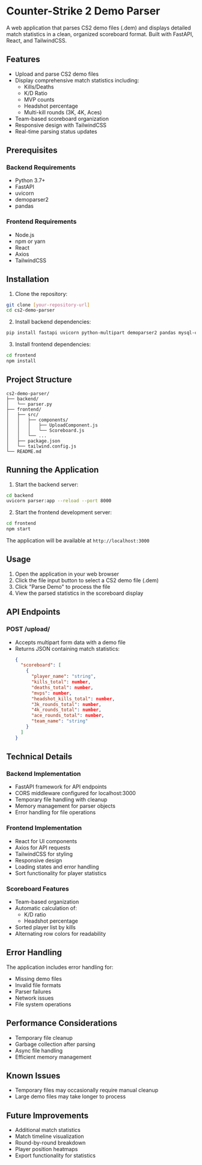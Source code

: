 # Counter-Strike 2 Demo Parser

A web application that parses CS2 demo files (.dem) and displays detailed match statistics in a clean, organized scoreboard format. Built with FastAPI, React, and TailwindCSS.

## Features

- Upload and parse CS2 demo files
- Display comprehensive match statistics including:
  - Kills/Deaths
  - K/D Ratio
  - MVP counts
  - Headshot percentage
  - Multi-kill rounds (3K, 4K, Aces)
- Team-based scoreboard organization
- Responsive design with TailwindCSS
- Real-time parsing status updates

## Prerequisites

### Backend Requirements
- Python 3.7+
- FastAPI
- uvicorn
- demoparser2
- pandas

### Frontend Requirements
- Node.js
- npm or yarn
- React
- Axios
- TailwindCSS

## Installation

1. Clone the repository:
```bash
git clone [your-repository-url]
cd cs2-demo-parser
```

2. Install backend dependencies:
```bash
pip install fastapi uvicorn python-multipart demoparser2 pandas mysql-connector-python
```

3. Install frontend dependencies:
```bash
cd frontend
npm install
```

## Project Structure

```
cs2-demo-parser/
├── backend/
│   └── parser.py
├── frontend/
│   ├── src/
│   │   ├── components/
│   │   │   ├── UploadComponent.js
│   │   │   └── Scoreboard.js
│   │   └── ...
│   ├── package.json
│   └── tailwind.config.js
└── README.md
```

## Running the Application

1. Start the backend server:
```bash
cd backend
uvicorn parser:app --reload --port 8000
```

2. Start the frontend development server:
```bash
cd frontend
npm start
```

The application will be available at `http://localhost:3000`

## Usage

1. Open the application in your web browser
2. Click the file input button to select a CS2 demo file (.dem)
3. Click "Parse Demo" to process the file
4. View the parsed statistics in the scoreboard display

## API Endpoints

### POST /upload/
- Accepts multipart form data with a demo file
- Returns JSON containing match statistics:
  ```json
  {
    "scoreboard": [
      {
        "player_name": "string",
        "kills_total": number,
        "deaths_total": number,
        "mvps": number,
        "headshot_kills_total": number,
        "3k_rounds_total": number,
        "4k_rounds_total": number,
        "ace_rounds_total": number,
        "team_name": "string"
      }
    ]
  }
  ```

## Technical Details

### Backend Implementation
- FastAPI framework for API endpoints
- CORS middleware configured for localhost:3000
- Temporary file handling with cleanup
- Memory management for parser objects
- Error handling for file operations

### Frontend Implementation
- React for UI components
- Axios for API requests
- TailwindCSS for styling
- Responsive design
- Loading states and error handling
- Sort functionality for player statistics

### Scoreboard Features
- Team-based organization
- Automatic calculation of:
  - K/D ratio
  - Headshot percentage
- Sorted player list by kills
- Alternating row colors for readability

## Error Handling

The application includes error handling for:
- Missing demo files
- Invalid file formats
- Parser failures
- Network issues
- File system operations

## Performance Considerations

- Temporary file cleanup
- Garbage collection after parsing
- Async file handling
- Efficient memory management

## Known Issues

- Temporary files may occasionally require manual cleanup
- Large demo files may take longer to process

## Future Improvements

- Additional match statistics
- Match timeline visualization
- Round-by-round breakdown
- Player position heatmaps
- Export functionality for statistics
